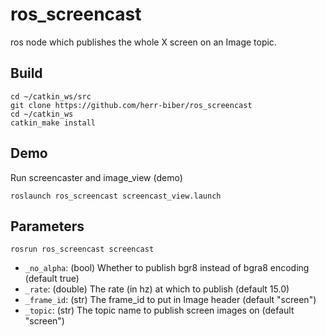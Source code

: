 # ros_screencast
ros node which publishes the whole X screen on an Image topic.

## Build
    cd ~/catkin_ws/src
    git clone https://github.com/herr-biber/ros_screencast
    cd ~/catkin_ws
    catkin_make install
  
## Demo
Run screencaster and image_view (demo)

    roslaunch ros_screencast screencast_view.launch
    
## Parameters 
    rosrun ros_screencast screencast
    
* `_no_alpha`: (bool) Whether to publish bgr8 instead of bgra8 encoding (default true)
* `_rate`: (double) The rate (in hz) at which to publish (default 15.0)
* `_frame_id`: (str) The frame_id to put in Image header (default "screen")
* `_topic`: (str) The topic name to publish screen images on (default "screen")
